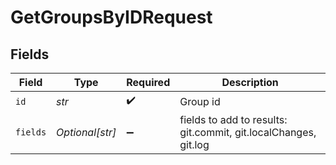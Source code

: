 # GetGroupsByIDRequest


## Fields

| Field                                                           | Type                                                            | Required                                                        | Description                                                     |
| --------------------------------------------------------------- | --------------------------------------------------------------- | --------------------------------------------------------------- | --------------------------------------------------------------- |
| `id`                                                            | *str*                                                           | :heavy_check_mark:                                              | Group id                                                        |
| `fields`                                                        | *Optional[str]*                                                 | :heavy_minus_sign:                                              | fields to add to results: git.commit, git.localChanges, git.log |